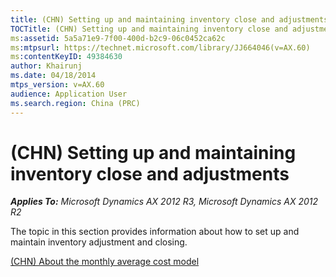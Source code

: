 ```yaml
---
title: (CHN) Setting up and maintaining inventory close and adjustments
TOCTitle: (CHN) Setting up and maintaining inventory close and adjustments
ms:assetid: 5a5a71e9-7f00-400d-b2c9-06c0452ca62c
ms:mtpsurl: https://technet.microsoft.com/library/JJ664046(v=AX.60)
ms:contentKeyID: 49384630
author: Khairunj
ms.date: 04/18/2014
mtps_version: v=AX.60
audience: Application User
ms.search.region: China (PRC)
---
```


# (CHN) Setting up and maintaining inventory close and adjustments 


_**Applies To:** Microsoft Dynamics AX 2012 R3, Microsoft Dynamics AX 2012 R2_

The topic in this section provides information about how to set up and maintain inventory adjustment and closing.

[(CHN) About the monthly average cost model](chn-about-the-monthly-average-cost-model.md)

  


